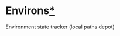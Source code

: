 # Environs[*](https://www.google.com/search?sca_esv=602116154&biw=1920&bih=953&sxsrf=ACQVn0-C3AIUHrS--0zaNqigRwaCK1PmgQ:1706431029545&q=environs+meaning&si=AKbGX_q870E3DK3nJ7cu3BOD7pxCKyVtNZGpTPnh1mGy4pAQvUvde_0eOniF9NuHkenUY8KvPyf6x1ZDzlOjYaWuIlZpmMQKU1todHvnqnEiisr3S3un6aI%3D&expnd=1&ictx=1&ved=2ahUKEwiHt6GO1_-DAxV3cfEDHbbJBrsQyNoBKAB6BAgREAA)
Environment state tracker (local paths depot)
